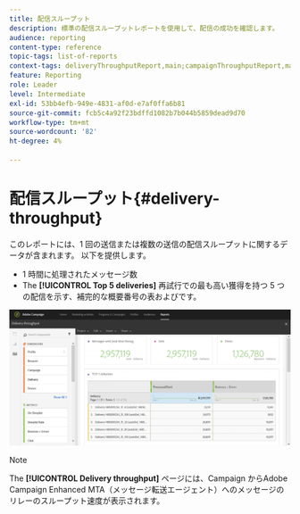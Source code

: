 ```yaml
---
title: 配信スループット
description: 標準の配信スループットレポートを使用して、配信の成功を確認します。
audience: reporting
content-type: reference
topic-tags: list-of-reports
context-tags: deliveryThroughputReport,main;campaignThroughputReport,main;programThroughputReport,main
feature: Reporting
role: Leader
level: Intermediate
exl-id: 53bb4efb-949e-4831-af0d-e7af0ffa6b81
source-git-commit: fcb5c4a92f23bdffd1082b7b044b5859dead9d70
workflow-type: tm+mt
source-wordcount: '82'
ht-degree: 4%

---
```


# 配信スループット{#delivery-throughput}

このレポートには、1 回の送信または複数の送信の配信スループットに関するデータが含まれます。 以下を提供します。

* 1 時間に処理されたメッセージ数
* The **[!UICONTROL Top 5 deliveries]** 再試行での最も高い獲得を持つ 5 つの配信を示す、補完的な概要番号の表およびです。

![](assets/delivery_reports_1.png)

>[!NOTE]
>
>The **[!UICONTROL Delivery throughput]** ページには、Campaign からAdobe Campaign Enhanced MTA（メッセージ転送エージェント）へのメッセージのリレーのスループット速度が表示されます。
